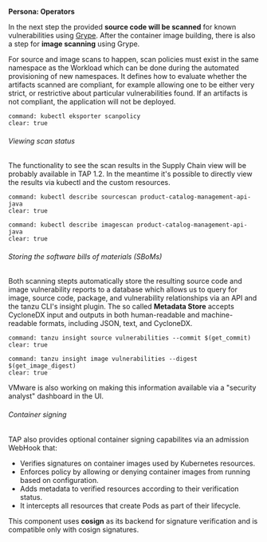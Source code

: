 **Persona: Operators**

In the next step the provided **source code will be scanned** for known vulnerabilities using [Grype](https://github.com/anchore/grype). After the container image building, there is also a step for **image scanning** using Grype.

For source and image scans to happen, scan policies must exist in the same namespace as the Workload which can be done during the automated provisioning of new namespaces. It defines how to evaluate whether the artifacts scanned are compliant, for example allowing one to be either very strict, or restrictive about particular vulnerabilities found. 
If an artifacts is not compliant, the application will not be deployed.
```terminal:execute
command: kubectl eksporter scanpolicy
clear: true
```

###### Viewing scan status
The functionality to see the scan results in the Supply Chain view will be probably available in TAP 1.2.
In the meantime it's possible to directly view the results via kubectl and the custom resources.
```terminal:execute
command: kubectl describe sourcescan product-catalog-management-api-java 
clear: true
```
```terminal:execute
command: kubectl describe imagescan product-catalog-management-api-java
clear: true
```

###### Storing the software bills of materials (SBoMs)
Both scanning stepts automatically store the resulting source code and image vulnerability reports to a database which allows us to query for image, source code, package, and vulnerability relationships via an API and the tanzu CLI's insight plugin. The so called **Metadata Store** accepts CycloneDX input and outputs in both human-readable and machine-readable formats, including JSON, text, and CycloneDX.

```terminal:execute
command: tanzu insight source vulnerabilities --commit $(get_commit)
clear: true
```
```terminal:execute
command: tanzu insight image vulnerabilities --digest $(get_image_digest)
clear: true
```
VMware is also working on making this information available via a "security analyst" dashboard in the UI.

###### Container signing

TAP also provides optional container signing capabilites via an admission WebHook that:
- Verifies signatures on container images used by Kubernetes resources.
- Enforces policy by allowing or denying container images from running based on configuration.
- Adds metadata to verified resources according to their verification status.
- It intercepts all resources that create Pods as part of their lifecycle.

This component uses **cosign** as its backend for signature verification and is compatible only with cosign signatures. 

